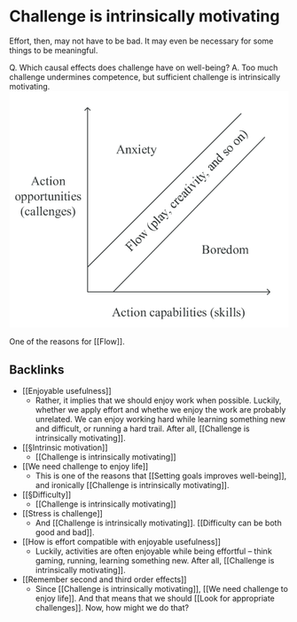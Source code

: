 # Challenge is intrinsically motivating
Effort, then, may not have to be bad. It may even be necessary for some things to be meaningful.

Q. Which causal effects does challenge have on well-being?
A. Too much challenge undermines competence, but sufficient challenge is intrinsically motivating.
![](BearImages/FE8C0F4D-5E6F-4FA8-8936-028E871AC5F2-14675-000001C5827A70C3/The-flow-channel-is-a-balance-between-challenge-and-skill-Anxiety-arises-when-challenges.png)

One of the reasons for [[Flow]].

## Backlinks
* [[Enjoyable usefulness]]
	* Rather, it implies that we should enjoy work when possible. Luckily, whether we apply effort and whethe we enjoy the work are probably unrelated. We can enjoy working hard while learning something new and difficult, or running a hard trail. After all, [[Challenge is intrinsically motivating]].
* [[§Intrinsic motivation]]
	* [[Challenge is intrinsically motivating]]
* [[We need challenge to enjoy life]]
	* This is one of the reasons that [[Setting goals improves well-being]], and ironically [[Challenge is intrinsically motivating]].
* [[§Difficulty]]
	* [[Challenge is intrinsically motivating]]
* [[Stress is challenge]]
	* And [[Challenge is intrinsically motivating]]. [[Difficulty can be both good and bad]].
* [[How is effort compatible with enjoyable usefulness]]
	* Luckily, activities are often enjoyable while being effortful – think gaming, running, learning something new. After all, [[Challenge is intrinsically motivating]]. 
* [[Remember second and third order effects]]
	* Since [[Challenge is intrinsically motivating]], [[We need challenge to enjoy life]]. And that means that we should [[Look for appropriate challenges]]. Now, how might we do that?

<!-- #p3 -->

<!-- {BearID:EF2212FD-817A-4127-8857-6D14326BF9EB-4433-0000033A436FA79C} -->
